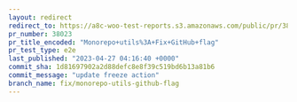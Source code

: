 ```yaml
---
layout: redirect
redirect_to: https://a8c-woo-test-reports.s3.amazonaws.com/public/pr/38023/e2e/index.html
pr_number: 38023
pr_title_encoded: "Monorepo+utils%3A+Fix+GitHub+flag"
pr_test_type: e2e
last_published: "2023-04-27 04:16:40 +0000"
commit_sha: 1d81697902a2d88defc8e8f39c519bd6b13a81b6
commit_message: "update freeze action"
branch_name: fix/monorepo-utils-github-flag
---
```

